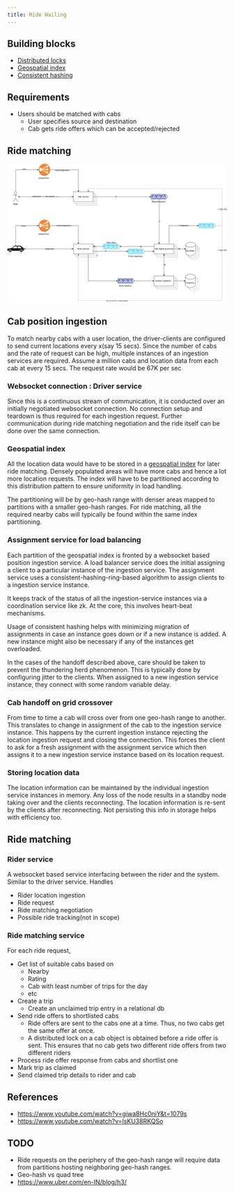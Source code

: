 ```yaml
---
title: Ride Hailing
---
```


## Building blocks
- [Distributed locks](/distributed-systems/distributed-locks.md)
- [Geospatial index](/distributed-systems/geospatial-index.md)
- [Consistent hashing](/distributed-systems/consistent-hashing-router.md)


## Requirements
- Users should be matched with cabs
  - User specifies source and destination
  - Cab gets ride offers which can be accepted/rejected


## Ride matching
![ride-hailing](../../assets/images/ride-hailing.svg)

## Cab position ingestion
To match nearby cabs with a user location, 
the driver-clients are configured to send current locations every x(say 15 secs).
Since the number of cabs and the rate of request can be high, multiple instances of an ingestion services are required.
Assume a million cabs and location data from each cab at every 15 secs.
The request rate would be 67K per sec

### Websocket connection : Driver service
Since this is a continuous stream of communication, it is conducted over an initially negotiated websocket connection.
No connection setup and teardown is thus required for each ingestion request. 
Further communication during ride matching negotiation and the ride itself can be done over the same connection.

### Geospatial index
All the location data would have to be stored in a [geospatial index](../building-blocks/geospatial-index.md) 
for later ride matching. 
Densely populated areas will have more cabs and hence a lot more location requests.
The index will have to be partitioned according to this distribution pattern to ensure uniformity in load handling.

The partitioning will be by geo-hash range with denser areas mapped to partitions with a smaller geo-hash ranges.
For ride matching, all the required nearby cabs will typically be found within the same index partitioning.

### Assignment service for load balancing
Each partition of the geospatial index is fronted by a websocket based position ingestion service.
A load balancer service does the initial assigning a client to a particular instance of the ingestion service.
The assignment service uses a consistent-hashing-ring-based algorithm to assign clients to a ingestion service instance.

It keeps track of the status of all the ingestion-service instances via a coordination service like zk.
At the core, this involves heart-beat mechanisms.

Usage of consistent hashing helps with minimizing migration of assignments
in case an instance goes down or if a new instance is added.
A new instance might also be necessary if any of the instances get overloaded.

In the cases of the handoff described above, care should be taken to prevent the thundering herd phenomenon.
This is typically done by configuring jitter to the clients. 
When assigned to a new ingestion service instance, they connect with some random variable delay.

### Cab handoff on grid crossover
From time to time a cab will cross over from one geo-hash range to another. 
This translates to change in assignment of the cab to the ingestion service instance. 
This happens by the current ingestion instance rejecting the location ingestion request and closing the connection.
This forces the client to ask for a fresh assignment with the assignment service which then assigns it to a new 
ingestion service instance based on its location request.

### Storing location data
The location information can be maintained by the individual ingestion service instances in memory.
Any loss of the node results in a standby node taking over and the clients reconnecting. 
The location information is re-sent by the clients after reconnecting. 
Not persisting this info in storage helps with efficiency too.

## Ride matching

### Rider service
A websocket based service interfacing between the rider and the system. 
Similar to the driver service. Handles
- Rider location ingestion
- Ride request
- Ride matching negotiation
- Possible ride tracking(not in scope)

### Ride matching service
For each ride request,
- Get list of suitable cabs based on
  - Nearby
  - Rating
  - Cab with least number of trips for the day
  - etc
- Create a trip
  - Create an unclaimed trip entry in a relational db
- Send ride offers to shortlisted cabs
  - Ride offers are sent to the cabs one at a time. Thus, no two cabs get the same offer at once.
  - A distributed lock on a cab object is obtained before a ride offer is sent. This ensures that no cab gets two different ride offers from two different riders
- Process ride offer response from cabs and shortlist one
- Mark trip as claimed
- Send claimed trip details to rider and cab

## References
- https://www.youtube.com/watch?v=giwa8Hc0niY&t=1079s
- https://www.youtube.com/watch?v=lsKU38RKQSo

## TODO
- Ride requests on the periphery of the geo-hash range will require data from partitions hosting neighboring geo-hash ranges.
- Geo-hash vs quad tree
- https://www.uber.com/en-IN/blog/h3/





 
